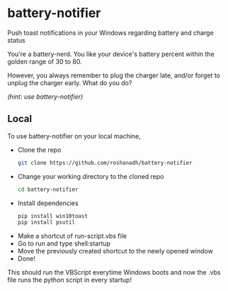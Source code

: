 # battery-notifier
Push toast notifications in your Windows regarding battery and charge status

You're a battery-nerd. You like your device's battery percent within the golden range of 30 to 80.

However, you always remember to plug the charger late, and/or forget to unplug the charger early. What do you do?

*(hint: use battery-notifier)*

## Local
To use battery-notifier on your local machine,

* Clone the repo
  ```sh
  git clone https://github.com/roshanadh/battery-notifier
  ```
* Change your working directory to the cloned repo
  ```sh
  cd battery-notifier
  ```
* Install dependencies
  ```sh
  pip install win10toast
  pip install psutil
  ```
* Make a shortcut of run-script.vbs file
* Go to run and type shell:startup
* Move the previously created shortcut to the newly opened window
* Done!

This should run the VBScript everytime Windows boots and now the .vbs file runs the python script in every startup!
